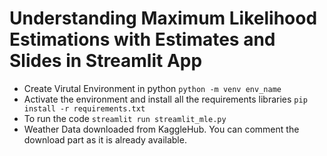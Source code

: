 # Understanding Maximum Likelihood Estimations with Estimates and Slides in Streamlit App

- Create Virutal Environment in python `python -m venv env_name`
- Activate the environment and install all the requirements libraries `pip install -r requirements.txt`
- To run the code `streamlit run streamlit_mle.py`
- Weather Data downloaded from KaggleHub. You can comment the download part as it is already available.
